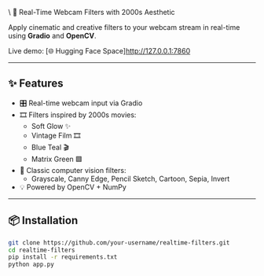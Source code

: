 \ 🎥 Real-Time Webcam Filters with 2000s Aesthetic

Apply cinematic and creative filters to your webcam stream in real-time using **Gradio** and **OpenCV**.

Live demo: [🌐 Hugging Face Space]http://127.0.0.1:7860

---

## ✨ Features

- 🎛️ Real-time webcam input via Gradio
- 🎞️ Filters inspired by 2000s movies:
  - Soft Glow ✨
  - Vintage Film 🎞️
  - Blue Teal 🎬
  - Matrix Green 🟩
- 🧠 Classic computer vision filters:
  - Grayscale, Canny Edge, Pencil Sketch, Cartoon, Sepia, Invert
- 💡 Powered by OpenCV + NumPy

---

## 📦 Installation

```bash
git clone https://github.com/your-username/realtime-filters.git
cd realtime-filters
pip install -r requirements.txt
python app.py
